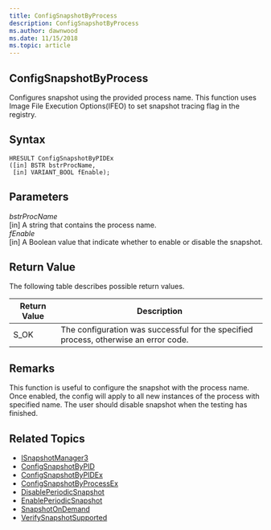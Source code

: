 ```yaml
---
title: ConfigSnapshotByProcess 
description: ConfigSnapshotByProcess
ms.author: dawnwood
ms.date: 11/15/2018
ms.topic: article
---
```


## ConfigSnapshotByProcess

Configures snapshot using the provided process name. This function uses Image File Execution Options(IFEO) to set snapshot tracing flag in the registry. 

## Syntax
```
HRESULT ConfigSnapshotByPIDEx
([in] BSTR bstrProcName,
 [in] VARIANT_BOOL fEnable);
```

## Parameters

*bstrProcName* <br/>
[in] A string that contains the process name. <br/>
*fEnable* <br/>
[in] A Boolean value that indicate whether to enable or disable the snapshot. <br/>

## Return Value
The following table describes possible return values.

|Return Value | Description|
|-------------|------------|
|S_OK	| The configuration was successful for the specified process, otherwise an error code. |

## Remarks
This function is useful to configure the snapshot with the process name. Once enabled, the config will apply to all new instances of the process with specified name. The user should disable snapshot when the testing has finished. 

## Related Topics

* [ISnapshotManager3](isnapshotmanager3.md)
* [ConfigSnapshotByPID](configsnapshotbypid.md)
* [ConfigSnapshotByPIDEx](configsnapshotbypidex.md)
* [ConfigSnapshotByProcessEx](configsnapshotbyprocessex.md)
* [DisablePeriodicSnapshot](disableperiodicsnapshot.md)
* [EnablePeriodicSnapshot](enableperiodicsnapshot.md)
* [SnapshotOnDemand](snapshotondemand.md)
* [VerifySnapshotSupported](verifysnapshotsupported.md)